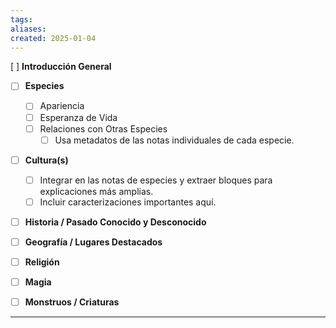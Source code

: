 ```yaml
---
tags: 
aliases: 
created: 2025-01-04
---
```

[ ] **Introducción General**  

- [ ] **Especies**  
  - [ ] Apariencia  
  - [ ] Esperanza de Vida  
  - [ ] Relaciones con Otras Especies  
    - [ ] Usa metadatos de las notas individuales de cada especie.  

- [ ] **Cultura(s)**  
  - [ ] Integrar en las notas de especies y extraer bloques para explicaciones más amplias.  
  - [ ] Incluir caracterizaciones importantes aquí.  

- [ ] **Historia / Pasado Conocido y Desconocido**  

- [ ] **Geografía / Lugares Destacados**  

- [ ] **Religión**  

- [ ] **Magia**  

- [ ] **Monstruos / Criaturas**  





---